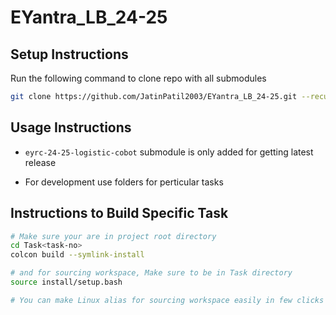 # EYantra_LB_24-25

## Setup Instructions

Run the following command to clone repo with all submodules

```bash
git clone https://github.com/JatinPatil2003/EYantra_LB_24-25.git --recursive
```

## Usage Instructions

- `eyrc-24-25-logistic-cobot` submodule is only added for getting latest release

- For development use folders for perticular tasks


## Instructions to Build Specific Task

```bash
# Make sure your are in project root directory
cd Task<task-no>
colcon build --symlink-install 

# and for sourcing workspace, Make sure to be in Task directory
source install/setup.bash

# You can make Linux alias for sourcing workspace easily in few clicks
```
